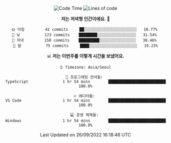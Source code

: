 <div align="center">

<br />

 <!--START_SECTION:waka-->
 
![Code Time](http://img.shields.io/badge/Code%20Time-2%20hrs%2025%20mins-blue) ![Lines of code](https://img.shields.io/badge/%EC%A0%80%EB%8A%94%20%EC%97%AC%ED%83%9C%EA%B9%8C%EC%A7%80%20-84%20Thousand%20%EC%A4%84%EC%9D%98%20%EC%BD%94%EB%93%9C%EB%A5%BC%20%EC%9E%91%EC%84%B1%ED%96%88%EC%96%B4%EC%9A%94.-blue)

**저는 저녁형 인간이에요. 🦉** 

```text
🌞 아침         42 commits     ██░░░░░░░░░░░░░░░░░░░░░░░   10.77% 
🌆 낮　         123 commits    ████████░░░░░░░░░░░░░░░░░   31.54% 
🌃 저녁         150 commits    █████████░░░░░░░░░░░░░░░░   38.46% 
🌙 밤　         75 commits     ████░░░░░░░░░░░░░░░░░░░░░   19.23%

```


📊 **저는 이번주를 이렇게 시간을 보냈어요.** 

```text
⌚︎ Timezone: Asia/Seoul

💬 프로그래밍 언어들: 
TypeScript               1 hr 54 mins        █████████████████████████   100.0%

🔥 에디터들: 
VS Code                  1 hr 54 mins        █████████████████████████   100.0%

💻 운영 체제들: 
Windows                  1 hr 54 mins        █████████████████████████   100.0%

```


 Last Updated on 26/09/2022 16:18:46 UTC
<!--END_SECTION:waka-->

</div>
